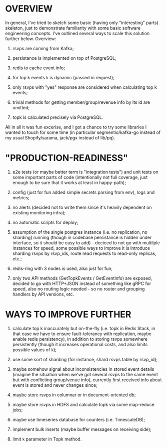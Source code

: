 # OVERVIEW

In general, I've tried to sketch some basic (having only "interesting" parts) skeleton, just to demonstrate familiarity with some basic software engineering concepts. I've outlined several ways to scale this solution further below. Overview:

1. rsvps are coming from Kafka;

2. persistance is implemented on top of PostgreSQL;

3. redis to cache event info;

4. for top k events `k` is dynamic (passed in request);

5. only rsvps with "yes" response are considered when calculating top k events;

6. trivial methods for getting member/group/revenue info by its id are omitted;

7. topk is calculated precisely via PostgreSQL.

All in all it was fun excerise, and I got a chance to try some libraries I wanted to touch for some time (in particular segmentio/kafka-go instead of my usual Shopify/sarama, jack/pgx instead of lib/pq).

# "PRODUCTION-READINESS"

1. e2e tests (or maybe better term is "integration tests") and unit tests on some important parts of code (intentionally not full coverage, just enough to be sure that it works at least in happy-path);

2. config (just for fun added simple secrets parsing from env), logs and metrics;

3. no alerts (decided not to write them since it's heavily dependent on existing monitoring infra);

4. no automatic scripts for deploy;

5. assumption of the single postgres instance (i.e. no replication, no sharding) running (though in codebase persistance is hidden under interface, so it should be easy to add) - deciced to not go with multilple instances for speed, some possible ways to improve it is introduce sharding rsvps by rsvp_ids, route read requests to read-only replicas, etc.;

6. redis-ring with 3 nodes is used, also just for fun;

7. only two API methods (GetTopkEvents / GetEventInfo) are exposed, decided to go with HTTP+JSON instead of something like gRPC for speed, also no routing logic needed - so no router and grouping handlers by API versions, etc.

# WAYS TO IMPROVE FURTHER

1. calculate top k inaccurately but on-the-fly (i.e. topk in Redis Stack, in that case we have to ensure fault-tolerancy with replication, maybe enable redis persistency), in addition to storing rsvps somewhere persistently (though it increases operational costs, and also limits possible values of `k`);

2. use some sort of sharding (for instance, shard rsvps table by rsvp_id);

3. maybe somehow signal about inconsistencies in stored event details (imagine the situation when we've got several rsvps to the same event but with conflicting group/venue info), currently first received info about event is stored and never changes since;

4. maybe store rsvps in columnar or in document-oriented db;

5. maybe store rsvps in HDFS and calculate topk via some map-reduce jobs;

6. maybe use timeseries database for counters (i.e. TimescaleDB);

7. implement bulk inserts (maybe buffer messages on receiving side);

8. limit `k` parameter in Topk method.
